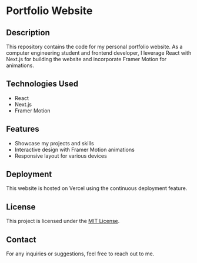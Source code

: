 # Portfolio Website

## Description
This repository contains the code for my personal portfolio website. As a computer engineering student and frontend developer, I leverage React with Next.js for building the website and incorporate Framer Motion for animations.

## Technologies Used
- React
- Next.js
- Framer Motion

## Features
- Showcase my projects and skills
- Interactive design with Framer Motion animations
- Responsive layout for various devices

## Deployment
This website is hosted on Vercel using the continuous deployment feature.

## License
This project is licensed under the [MIT License](LICENSE).

## Contact
For any inquiries or suggestions, feel free to reach out to me.
